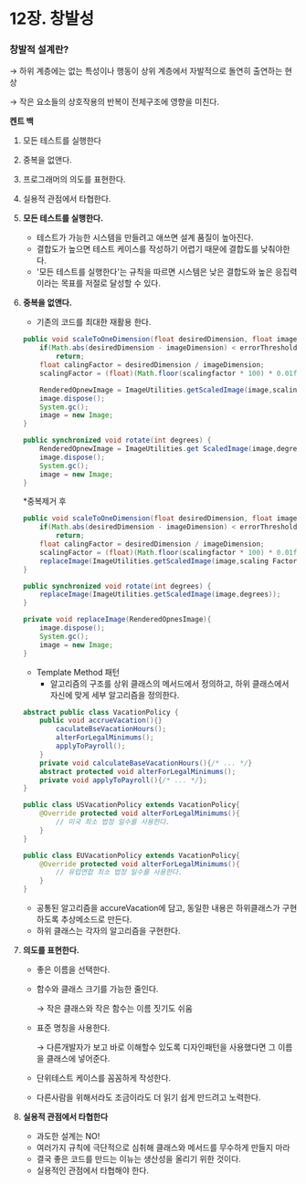 # 12장. 창발성

### 창발적 설계란?

→ 하위 계층에는 없는 특성이나 행동이 상위 계층에서 자발적으로 돌연히 출연하는 현상

→ 작은 요소들의 상호작용의 반복이 전체구조에 영향을 미친다.

**켄트 백**
1. 모든 테스트를 실행한다
2. 중복을 없앤다.
3. 프로그래머의 의도를 표현한다.
4. 실용적 관점에서 타협한다.

1. **모든 테스트를 실행한다.**
    - 테스트가 가능한 시스템을 만들려고 애쓰면 설계 품질이 높아진다.
    - 결합도가 높으면 테스트 케이스를 작성하기 어렵기 때문에 결합도를 낮춰야한다.
    - '모든 테스트를 실행한다'는 규칙을 따르면 시스템은 낮은 결합도와 높은 응집력이라는 목표를 저절로 달성할 수 있다.
2. **중복을 없앤다.**
    - 기존의 코드를 최대한 재활용 한다.
    
    ```java
    public void scaleToOneDimension(float desiredDimension, float imageDimension) {
    	if(Math.abs(desiredDimension - imageDimension) < errorThreshold)
    		return;
    	float calingFactor = desiredDimension / imageDimension;
    	scalingFactor = (float)(Math.floor(scalingfactor * 100) * 0.01f);
    
    	RenderedOpnewImage = ImageUtilities.getScaledImage(image,scaling Factor,scalingFactor);
    	image.dispose();
    	System.gc();
    	image = new Image;
    }
    
    public synchronized void rotate(int degrees) {
    	RenderedOpnewImage = ImageUtilities.get ScaledImage(image,degrees);
    	image.dispose();
    	System.gc();
    	image = new Image;
    }
    ```
    
    *중복제거 후 
    
    ```java
    public void scaleToOneDimension(float desiredDimension, float imageDimension) {
    	if(Math.abs(desiredDimension - imageDimension) < errorThreshold)
    		return;
    	float calingFactor = desiredDimension / imageDimension;
    	scalingFactor = (float)(Math.floor(scalingfactor * 100) * 0.01f);
    	replaceImage(ImageUtilities.getScaledImage(image,scaling Factor,scalingFactor));
    }
    
    public synchronized void rotate(int degrees) {
    	replaceImage(ImageUtilities.getScaledImage(image,degrees));
    }
    
    private void replaceImage(RenderedOpnesImage){
    	image.dispose();
    	System.gc();
    	image = new Image;
    }
    ```
    
    - Template Method 패턴
        - 알고리즘의 구조를 상위 클래스의 메서드에서 정의하고, 하위 클래스에서 자신에 맞게 세부 알고리즘을 정의한다.
    
    ```java
    abstract public class VacationPolicy {
    	public void accrueVacation(){}
    		caculateBseVacationHours();
    		alterForLegalMinimums();
    		applyToPayroll();
    	}
    	private void calculateBaseVacationHours(){/* ... */}
    	abstract protected void alterForLegalMinimums();
    	private void applyToPayroll(){/* ... */};
    }
    
    public class USVacationPolicy extends VacationPolicy{
    	@Override protected void alterForLegalMinimums(){
    		// 미국 최소 법정 일수를 사용한다.
    	}
    } 
    
    public class EUVacationPolicy extends VacationPolicy{
    	@Override protected void alterForLegalMinimums(){
    		// 유럽연합 최소 법정 일수를 사용한다.
    	}
    } 
    ```
    
    - 공통된 알고리즘을 accureVacation에 담고, 동일한 내용은 하위클래스가 구현하도록  추상메소드로 만든다.
    - 하위 클래스는 각자의 알고리즘을 구현한다.
    
3. **의도를 표현한다.**
    - 좋은 이름을 선택한다.
    - 함수와 클래스 크기를 가능한 줄인다.
        
        → 작은 클래스와 작은 함수는 이름 짓기도 쉬움
        
    - 표준 명칭을 사용한다.
        
        → 다른개발자가 보고 바로 이해할수 있도록 디자인패턴을 사용했다면 그 이름을 클래스에 넣어준다.
        
    - 단위테스트 케이스를 꼼꼼하게 작성한다.
    - 다른사람을 위해서라도 조금이라도 더 읽기 쉽게 만드려고 노력한다.

1. **실용적 관점에서 타협한다**
    - 과도한 설계는 NO!
    - 여러가지 규칙에 극단적으로 심취해 클래스와 메서드를 무수하게 만들지 마라
    - 결국 좋은 코드를 만드는 이뉴는 생산성을 올리기 위한 것이다.
    - 실용적인 관점에서 타협해야 한다.